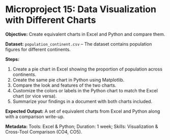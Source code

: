 # Microproject 15: Data Visualization with Different Charts

**Objective:** Create equivalent charts in Excel and Python and compare them.

**Dataset:** `population_continent.csv` – The dataset contains population figures for different continents.

**Steps:**
1. Create a pie chart in Excel showing the proportion of population across continents.
2. Create the same pie chart in Python using Matplotlib.
3. Compare the look and features of the two charts.
4. Customize the colors or labels in the Python chart to match the Excel chart (or vice versa).
5. Summarize your findings in a document with both charts included.

**Expected Output:** A set of equivalent charts from Excel and Python along with a comparison write-up.

**Metadata:** Tools: Excel & Python; Duration: 1 week; Skills: Visualization & Cross-Tool Comparison (CO4, CO5).